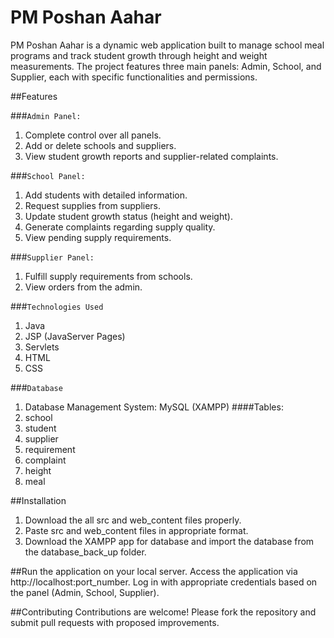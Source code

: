 # **PM Poshan Aahar**
PM Poshan Aahar is a dynamic web application built to manage school meal programs and track student growth through height and weight measurements. 
The project features three main panels: Admin, School, and Supplier, each with specific functionalities and permissions.

##Features

###`Admin Panel:`
1. Complete control over all panels.
2. Add or delete schools and suppliers.
3. View student growth reports and supplier-related complaints.

###`School Panel:`
1. Add students with detailed information.
2. Request supplies from suppliers.
3. Update student growth status (height and weight).
4. Generate complaints regarding supply quality.
5. View pending supply requirements.

###`Supplier Panel:`
1. Fulfill supply requirements from schools.
2. View orders from the admin.

###`Technologies Used`
1. Java
2. JSP (JavaServer Pages)
3. Servlets
4. HTML
5. CSS

###`Database`
1. Database Management System: MySQL (XAMPP)
####Tables:
1. school
2. student
3. supplier
4. requirement
5. complaint
6. height
7. meal

##Installation
1. Download the all src and web_content files properly.
2. Paste src and web_content files in appropriate format.
3. Download the XAMPP app for database and import the database from the database_back_up folder.


##Run the application on your local server.
Access the application via http://localhost:port_number.
Log in with appropriate credentials based on the panel (Admin, School, Supplier).

##Contributing
Contributions are welcome! Please fork the repository and submit pull requests with proposed improvements.
